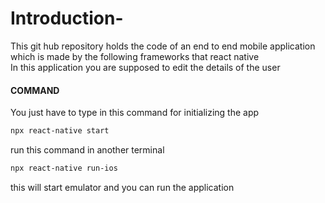 # Introduction-
This git hub repository holds the code of an end to end mobile application which is made by the following frameworks that react native  
In this application you are supposed to edit the details of the user



#### COMMAND
You just have to type in this command for initializing the app


``` bash 
npx react-native start
```
run this command in another terminal
```bash
npx react-native run-ios
```

this will start emulator and you can run the application
